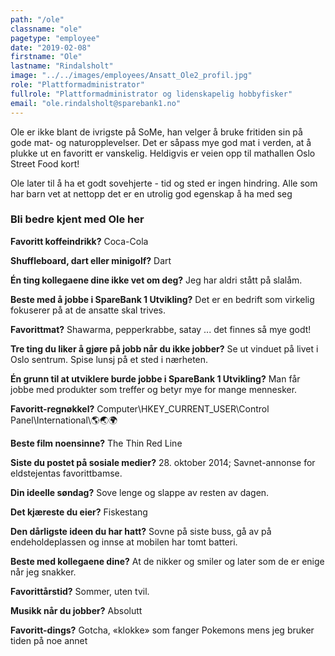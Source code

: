 ```yaml
---
path: "/ole"
classname: "ole"
pagetype: "employee"
date: "2019-02-08"
firstname: "Ole"
lastname: "Rindalsholt"
image: "../../images/employees/Ansatt_Ole2_profil.jpg"
role: "Plattformadministrator"
fullrole: "Plattformadministrator og lidenskapelig hobbyfisker"
email: "ole.rindalsholt@sparebank1.no"
---
```


Ole er ikke blant de ivrigste på SoMe, han velger å bruke fritiden sin på gode mat- og naturopplevelser. Det er såpass mye god mat i verden, at å plukke ut en favoritt er vanskelig. Heldigvis er veien opp til mathallen Oslo Street Food kort!

Ole later til å ha et godt sovehjerte - tid og sted er ingen hindring. Alle som har barn vet at nettopp det er en utrolig god egenskap å ha med seg

### Bli bedre kjent med Ole her

<div class="info-content__questions">

**Favoritt koffeindrikk?**
Coca-Cola

**Shuffleboard, dart eller minigolf?**
Dart

**Én ting kollegaene dine ikke vet om deg?**
Jeg har aldri stått på slalåm.

**Beste med å jobbe i SpareBank 1 Utvikling?**
Det er en bedrift som virkelig fokuserer på at de ansatte skal trives.

**Favorittmat?**
Shawarma, pepperkrabbe, satay ... det finnes så mye godt!

**Tre ting du liker å gjøre på jobb når du ikke jobber?**
Se ut vinduet på livet i Oslo sentrum. Spise lunsj på et sted i nærheten.

**Én grunn til at utviklere burde jobbe i SpareBank 1 Utvikling?**
Man får jobbe med produkter som treffer og betyr mye for mange mennesker.

**Favoritt-regnøkkel?**
Computer\HKEY_CURRENT_USER\Control Panel\International\🌎🌏🌍

**Beste film noensinne?**
The Thin Red Line

**Siste du postet på sosiale medier?**
28. oktober 2014; Savnet-annonse for eldstejentas favorittbamse.

**Din ideelle søndag?**
Sove lenge og slappe av resten av dagen.

**Det kjæreste du eier?**
Fiskestang

**Den dårligste ideen du har hatt?**
Sovne på siste buss, gå av på endeholdeplassen og innse at mobilen har tomt batteri.

**Beste med kollegaene dine?**
At de nikker og smiler og later som de er enige når jeg snakker.

**Favorittårstid?**
Sommer, uten tvil.

**Musikk når du jobber?**
Absolutt

**Favoritt-dings?**
Gotcha, «klokke» som fanger Pokemons mens jeg bruker tiden på noe annet

</div>